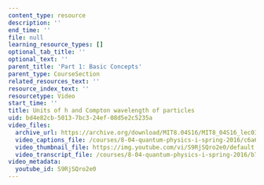 ```yaml
---
content_type: resource
description: ''
end_time: ''
file: null
learning_resource_types: []
optional_tab_title: ''
optional_text: ''
parent_title: 'Part 1: Basic Concepts'
parent_type: CourseSection
related_resources_text: ''
resource_index_text: ''
resourcetype: Video
start_time: ''
title: Units of h and Compton wavelength of particles
uid: bd4e82cb-5013-7bc3-24ef-08d5e2c5235a
video_files:
  archive_url: https://archive.org/download/MIT8.04S16/MIT8_04S16_lec03_s2_300k.mp4
  video_captions_file: /courses/8-04-quantum-physics-i-spring-2016/c6a6b989e45550acba1b882436a3475d_S9RjSQro2e0.vtt
  video_thumbnail_file: https://img.youtube.com/vi/S9RjSQro2e0/default.jpg
  video_transcript_file: /courses/8-04-quantum-physics-i-spring-2016/b7b6b408650866f6d217a4fc73fac310_S9RjSQro2e0.pdf
video_metadata:
  youtube_id: S9RjSQro2e0
---
```

